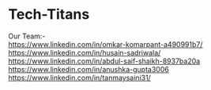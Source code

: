 # Tech-Titans
Our Team:-<br>
https://www.linkedin.com/in/omkar-komarpant-a490991b7/ <br>
https://www.linkedin.com/in/husain-sadriwala/ <br>
https://www.linkedin.com/in/abdul-saif-shaikh-8937ba20a <br>
https://www.linkedin.com/in/anushka-gupta3006 <br>
https://www.linkedin.com/in/tanmaysaini31/
